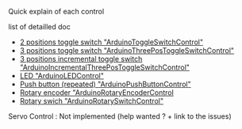 
Quick explain of each control

list of detailled doc


* [2 positions toggle switch "ArduinoToggleSwitchControl"](resources/doccontrols/ctrl-2pos-toggle.md)
* [3 positions toggle switch "ArduinoThreePosToggleSwitchControl"](resources/doccontrols/ctrl-3pos-toggle.md)
* [3 positions incremental toggle switch "ArduinoIncrementalThreePosToggleSwitchControl"](resources/doccontrols/ctrl-incremental-3pos-toggle.md)
* [LED "ArduinoLEDControl"](resources/doccontrols/ctrl-led.md)
* [Push button (repeated) "ArduinoPushButtonControl"](resources/doccontrols/ctrl-push-button.md)
* [Rotary encoder "ArduinoRotaryEncoderControl](resources/doccontrols/ctrl-rotary-encoder.md)
* [Rotary swich "ArduinoRotarySwitchControl"](resources/doccontrols/ctrl-rotary-switch.md)


Servo Control : Not implemented (help wanted ? + link to the issues)
